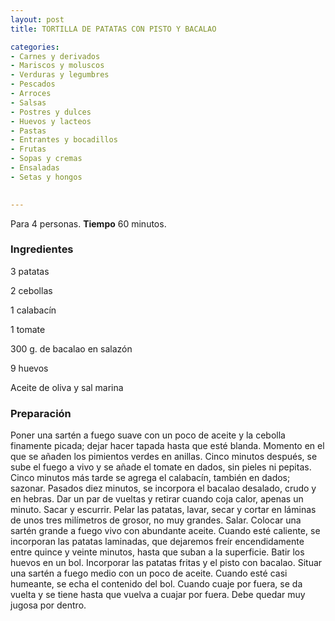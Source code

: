 ```yaml
---
layout: post
title: TORTILLA DE PATATAS CON PISTO Y BACALAO

categories:
- Carnes y derivados
- Mariscos y moluscos
- Verduras y legumbres
- Pescados
- Arroces
- Salsas
- Postres y dulces
- Huevos y lacteos
- Pastas
- Entrantes y bocadillos
- Frutas
- Sopas y cremas
- Ensaladas
- Setas y hongos
 

---
```


Para 4 personas.
<b>Tiempo</b> 60 minutos.

<h3>Ingredientes</h3>

3 patatas

2 cebollas

1 calabacín

1 tomate

300 g. de bacalao en salazón

9 huevos

Aceite de oliva y sal marina

<h3>Preparación</h3>

Poner una sartén a fuego suave con un poco de aceite y la cebolla finamente picada; dejar hacer tapada hasta que esté blanda. Momento en el que se añaden los pimientos verdes en anillas. Cinco minutos después, se sube el fuego a vivo y se añade el tomate en dados, sin pieles ni pepitas. Cinco minutos más tarde se agrega el calabacín, también en dados; sazonar. Pasados diez minutos, se incorpora el bacalao desalado, crudo y en hebras. Dar un par de vueltas y retirar cuando coja calor, apenas un minuto. Sacar y escurrir. Pelar las patatas, lavar, secar y cortar en láminas de unos tres milímetros de grosor, no muy grandes. Salar. Colocar una sartén grande a fuego vivo con abundante aceite. Cuando esté caliente, se incorporan las patatas laminadas, que dejaremos freír encendidamente entre quince y veinte minutos, hasta que suban a la superficie. Batir los huevos en un bol. Incorporar las patatas fritas y el pisto con bacalao. Situar una sartén a fuego medio con un poco de aceite. Cuando esté casi humeante, se echa el contenido del bol. Cuando cuaje por fuera, se da vuelta y se tiene hasta que vuelva a cuajar por fuera. Debe quedar muy jugosa por dentro.

